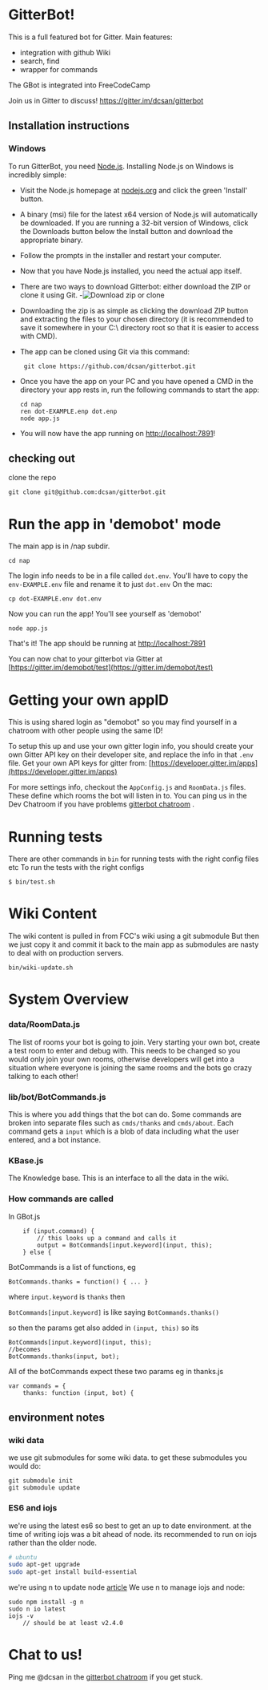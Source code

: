 # GitterBot!

This is a full featured bot for Gitter.
Main features:
- integration with github Wiki
- search, find
- wrapper for commands

The GBot is integrated into FreeCodeCamp

Join us in Gitter to discuss!
https://gitter.im/dcsan/gitterbot

## Installation instructions

### Windows

To run GitterBot, you need [Node.js](https://nodejs.org/). Installing Node.js on Windows is incredibly simple:

 - Visit the Node.js homepage at [nodejs.org](https://nodejs.org/) and click the green 'Install' button.
 - A binary (msi) file for the latest x64 version of Node.js will automatically be downloaded. If you are running a 32-bit version of Windows, click the Downloads button below the Install button and download the appropriate binary.
 - Follow the prompts in the installer and restart your computer.
 - Now that you have Node.js installed, you need the actual app itself.
 - There are two ways to download Gitterbot: either download the ZIP or clone it using Git.
 -![Download zip or clone](https://i.imgur.com/ZpiaTa4.png?1 "")
 - Downloading the zip is as simple as clicking the download ZIP button and extracting the files to your chosen directory (it is recommended to save it somewhere in your C:\ directory root so that it is easier to access with CMD).
 - The app can be cloned using Git via this command:

        git clone https://github.com/dcsan/gitterbot.git

 -  Once you have the app on your PC and you have opened a CMD in the directory your app rests in, run the following commands to start the app:

        cd nap
        ren dot-EXAMPLE.enp dot.enp
        node app.js

 - You will now have the app running on [http://localhost:7891](http://localhost:7891)!


## checking out
clone the repo

    git clone git@github.com:dcsan/gitterbot.git


# Run the app in 'demobot' mode
The main app is in /nap subdir.

    cd nap

The login info needs to be in a file called `dot.env`.
You'll have to copy the `env-EXAMPLE.env` file and rename it to just `dot.env`
On the mac:

    cp dot-EXAMPLE.env dot.env

Now you can run the app! You'll see yourself as 'demobot'

    node app.js

That's it! The app should be running at [http://localhost:7891](http://localhost:7891)

You can now chat to your gitterbot via Gitter at
[https://gitter.im/demobot/test](https://gitter.im/demobot/test)


# Getting your own appID
This is using shared login as "demobot" so you may find yourself in a chatroom with other people using the same ID!

To setup this up and use your own gitter login info, you should create your own Gitter API key on their developer site, and replace the info in that `.env` file. Get your own API keys for gitter from: [https://developer.gitter.im/apps](https://developer.gitter.im/apps)

For more settings info, checkout the `AppConfig.js` and `RoomData.js` files. These define which rooms the bot will listen in to.
You can ping us in the Dev Chatroom if you have problems [gitterbot chatroom](https://gitter.im/dcsan/gitterbot) .


# Running tests

There are other commands in `bin` for running tests with the right config files etc
To run the tests with the right configs

    $ bin/test.sh


# Wiki Content
The wiki content is pulled in from FCC's wiki using a git submodule
But then we just copy it and commit it back to the main app as submodules are nasty to deal with on production servers.

    bin/wiki-update.sh



# System Overview

### data/RoomData.js
The list of rooms your bot is going to join.
Very starting your own bot, create a test room to enter and debug with.
This needs to be changed so you would only join your own rooms, otherwise developers will get into a situation where everyone is joining the same rooms and the bots go crazy talking to each other!

### lib/bot/BotCommands.js
This is where you add things that the bot can do. Some commands are broken into separate files such as `cmds/thanks` and `cmds/about`.
Each command gets a `input` which is a blob of data including what the user entered, and a bot instance.

### KBase.js
The Knowledge base. This is an interface to all the data in the wiki.

### How commands are called

In GBot.js

        if (input.command) {
            // this looks up a command and calls it
            output = BotCommands[input.keyword](input, this);
        } else {

BotCommands is a list of functions, eg

    BotCommands.thanks = function() { ... }

where `input.keyword` is `thanks` then

`BotCommands[input.keyword]` is like saying `BotCommands.thanks()`

so then the params get also added in `(input, this)` so its


    BotCommands[input.keyword](input, this);
    //becomes
    BotCommands.thanks(input, bot);

All of the botCommands expect these two params eg in thanks.js

    var commands = {
        thanks: function (input, bot) {



## environment notes

### wiki data
we use git submodules for some wiki data. to get these submodules you would do:

    git submodule init
    git submodule update


### ES6 and iojs

we're using the latest es6 so best to get an up to date environment.
at the time of writing iojs was a bit ahead of node.
its recommended to run on iojs rather than the older node.


```bash
# ubuntu
sudo apt-get upgrade
sudo apt-get install build-essential
```

we're using n to update node [article](http://davidwalsh.name/upgrade-nodejs)
We use n to manage iojs and node:
```
sudo npm install -g n
sudo n io latest
iojs -v
    // should be at least v2.4.0
```



# Chat to us!

Ping me @dcsan in the [gitterbot chatroom](https://gitter.im/dcsan/gitterbot) if you get stuck.